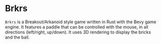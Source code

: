 # Brkrs

`Brkrs` is a Breakout/Arkanoid style game written in Rust with the Bevy game engine.
It features a paddle that can be controlled with the mouse, in all directions (left/right, up/down). It uses 3D rendering to display the bricks and the ball.
